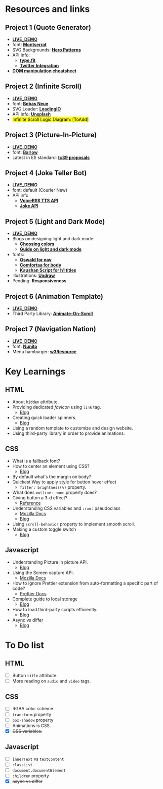 # Resources and links

## Project 1 (Quote Generator)

- <a href="https://mandy8055.github.io/web_handsOn/quote-generator/index.html" target="_blank"><strong>LIVE_DEMO</strong></a>
- font: **[Montserrat](https://fonts.google.com/specimen/Montserrat?query=montser)**
- SVG Backgrounds: **[Hero Patterns](https://heropatterns.com/)**
- API Info:
  - **[type.fit](https://type.fit/)**
  - **[Twitter Integration](https://developer.twitter.com/en/docs/twitter-for-websites/tweet-button/guides/web-intent)**
- **[DOM manipulation cheatsheet](https://htmldom.dev/)**

## Project 2 (Infinite Scroll)

- <a href="https://mandy8055.github.io/web_handsOn/infinite-scroll/index.html" target="_blank"><strong>LIVE_DEMO</strong></a>
- font: **[Bebas Neue](https://fonts.google.com/specimen/Bebas+Neue?query=Bebas)**
- SVG Loader: **[LoadingIO](https://loading.io/)**
- API Info: **[Unsplash](https://unsplash.com/documentation)**
- <mark style="background-color: yellow">Infinite Scroll Logic Diagram: [ToAdd]</mark>

## Project 3 (Picture-In-Picture)

- <a href="https://mandy8055.github.io/web_handsOn/picture-in-picture/index.html" target="_blank"><strong>LIVE_DEMO</strong></a>
- font: **[Barlow](https://fonts.google.com/specimen/Barlow)**
- Latest in ES standard: **[tc39 proposals](https://github.com/tc39/proposals)**

## Project 4 (Joke Teller Bot)

- <a href="https://mandy8055.github.io/web_handsOn/joke-teller-bot/index.html" target="_blank"><strong>LIVE_DEMO</strong></a>
- font: default (Courier New)
- API info:
  - **[VoiceRSS TTS API](https://www.voicerss.org/api/)**
  - **[Joke API](https://sv443.net/jokeapi/v2/)**

## Project 5 (Light and Dark Mode)

- <a href="https://mandy8055.github.io/web_handsOn/light-dark-mode/index.html" target="_blank"><strong>LIVE_DEMO</strong></a>
- Blogs on designing light and dark mode
  - **[Choosing colors](https://blog.prototypr.io/how-to-design-a-dark-theme-for-your-android-app-3daeb264637)**
  - **[Guide on light and dark mode](https://css-tricks.com/a-complete-guide-to-dark-mode-on-the-web/)**
- fonts:
  - **[Oswald for nav](https://fonts.google.com/specimen/Oswald)**
  - **[Comfortaa for body](https://fonts.google.com/specimen/Comfortaa)**
  - **[Kaushan Script for h1 titles](https://fonts.google.com/specimen/Kaushan+Script)**
- Illustrations: **[Undraw](https://undraw.co/illustrations)**
- Pending: **Responsiveness**

## Project 6 (Animation Template)

- <a href="https://mandy8055.github.io/web_handsOn/animated-template/index.html" target="_blank"><strong>LIVE_DEMO</strong></a>
- Third Party Library: **[Animate-On-Scroll](https://michalsnik.github.io/aos/)**

## Project 7 (Navigation Nation)

- <a href="https://mandy8055.github.io/web_handsOn/navigation-nation/index.html" target="_blank"><strong>LIVE_DEMO</strong></a>
- font: **[Nunito](https://fonts.google.com/specimen/Nunito?query=Nunito)**
- Menu hamburger: **[w3Resource](https://www.w3schools.com/howto/howto_css_menu_icon.asp)**

# Key Learnings

## HTML

- About `hidden` attribute.
- Providing dedicated _favicon_ using `link` tag.
  - [Blog](https://css-tricks.com/favicons-next-to-external-links/)
- Creating quick loader spinners.
  - [Blog](https://www.w3schools.com/howto/howto_css_loader.asp)
- Using a random template to customize and design website.
- Using third-party library in order to provide animations.

## CSS

- What is a fallback font?
- How to center an element using CSS?
  - [Blog](https://css-tricks.com/centering-css-complete-guide/)
- By default what's the margin on body?
- Quickest Way to apply style for button hover effect
  - `filter: brightness(%)` property.
- What does `outline: none` property does?
- Giving button a 3-d effect?
  - [Reference](https://github.com/mandy8055/web_handsOn/blob/main/picture-in-picture/style.css)
- Understanding CSS variables and `:root` pseudoclass
  - [Mozilla Docs](https://developer.mozilla.org/en-US/docs/Web/CSS/Using_CSS_custom_properties)
  - [Blog](https://css-tricks.com/a-complete-guide-to-custom-properties/)
- Using `scroll-behavior` property to implement smooth scroll.
- Making a custom toggle switch
  - [Blog](https://www.w3schools.com/howto/howto_css_switch.asp)

## Javascript

- Understanding Picture in picture API.
  - [Blog](https://css-tricks.com/an-introduction-to-the-picture-in-picture-web-api/)
- Using the Screen capture API.
  - [Mozilla Docs](https://developer.mozilla.org/en-US/docs/Web/API/Screen_Capture_API/Using_Screen_Capture)
- How to ignore Prettier extension from auto-formatting a specific part of code?
  - [Prettier Docs](https://prettier.io/docs/en/ignore.html)
- Complete guide to local storage
  - [Blog](https://blog.logrocket.com/localstorage-javascript-complete-guide/)
- How to load third-party scripts efficiently.
  - [Blog](https://web.dev/optimizing-content-efficiency-loading-third-party-javascript/)
- Async vs differ
  - [Blog](https://web.dev/optimizing-content-efficiency-loading-third-party-javascript/#use-async-or-defer)

# To Do list

## HTML

- [ ] Button `title` attribute.
- [ ] More reading on `audio` and `video` tags.

## CSS

- [ ] RGBA color scheme
- [ ] `transform` property
- [ ] `box-shadow` property
- [ ] Animations is CSS.
- [x] ~~CSS variables.~~

## Javascript

- [ ] `innerText` vs `textContent`
- [ ] `classList`
- [ ] `document.documentElement`
- [ ] `children` property
- [x] ~~async vs differ~~
